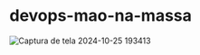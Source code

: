 # devops-mao-na-massa

![Captura de tela 2024-10-25 193413](https://github.com/user-attachments/assets/964054ec-84a3-49d5-875c-feb19ad97864)
